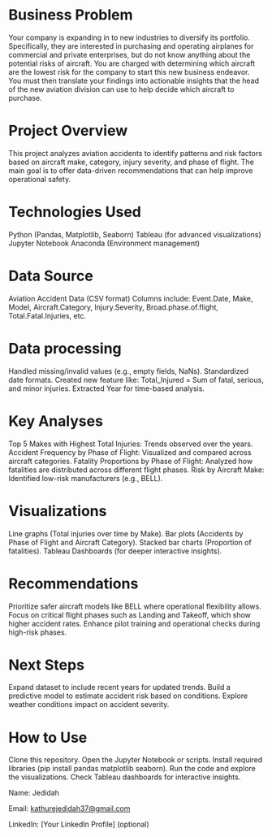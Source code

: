 # Business Problem

Your company is expanding in to new industries to diversify its portfolio. Specifically, they are interested in purchasing and operating airplanes for commercial and private enterprises, but do not know anything about the potential risks of aircraft. You are charged with determining which aircraft are the lowest risk for the company to start this new business endeavor. You must then translate your findings into actionable insights that the head of the new aviation division can use to help decide which aircraft to purchase.

# Project Overview
This project analyzes aviation accidents to identify patterns and risk factors based on aircraft make, category, injury severity, and phase of flight.
The main goal is to offer data-driven recommendations that can help improve operational safety.

# Technologies Used

Python (Pandas, Matplotlib, Seaborn)
Tableau (for advanced visualizations)
Jupyter Notebook
Anaconda (Environment management)

# Data Source

Aviation Accident Data (CSV format)
Columns include: Event.Date, Make, Model, Aircraft.Category, Injury.Severity, Broad.phase.of.flight, Total.Fatal.Injuries, etc.

# Data processing

Handled missing/invalid values (e.g., empty fields, NaNs).
Standardized date formats.
Created new feature like:
Total_Injured = Sum of fatal, serious, and minor injuries.
Extracted Year for time-based analysis.

# Key Analyses

Top 5 Makes with Highest Total Injuries: Trends observed over the years.
Accident Frequency by Phase of Flight: Visualized and compared across aircraft categories.
Fatality Proportions by Phase of Flight: Analyzed how fatalities are distributed across different flight phases.
Risk by Aircraft Make: Identified low-risk manufacturers (e.g., BELL).

# Visualizations

Line graphs (Total injuries over time by Make).
Bar plots (Accidents by Phase of Flight and Aircraft Category).
Stacked bar charts (Proportion of fatalities).
Tableau Dashboards (for deeper interactive insights).

# Recommendations
Prioritize safer aircraft models like BELL where operational flexibility allows.
Focus on critical flight phases such as Landing and Takeoff, which show higher accident rates.
Enhance pilot training and operational checks during high-risk phases.

# Next Steps
Expand dataset to include recent years for updated trends.
Build a predictive model to estimate accident risk based on conditions.
Explore weather conditions impact on accident severity.

# How to Use
Clone this repository.
Open the Jupyter Notebook or scripts.
Install required libraries (pip install pandas matplotlib seaborn).
Run the code and explore the visualizations.
Check Tableau dashboards for interactive insights.

Name: Jedidah

Email: kathurejedidah37@gmail.com

LinkedIn: [Your LinkedIn Profile] (optional)